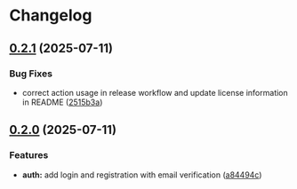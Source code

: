 # Changelog

## [0.2.1](https://github.com/thef4tdaddy/RxLedger/compare/v0.2.0...v0.2.1) (2025-07-11)

### Bug Fixes

- correct action usage in release workflow and update license information in README ([2515b3a](https://github.com/thef4tdaddy/RxLedger/commit/2515b3af31b1a809a3ffe6a6512d15d096ac6c6d))

## [0.2.0](https://github.com/thef4tdaddy/RxLedger/compare/v0.1.0...v0.2.0) (2025-07-11)

### Features

- **auth:** add login and registration with email verification ([a84494c](https://github.com/thef4tdaddy/RxLedger/commit/a84494c31a69e428c3a9dce4500a90c86f9100f8))
